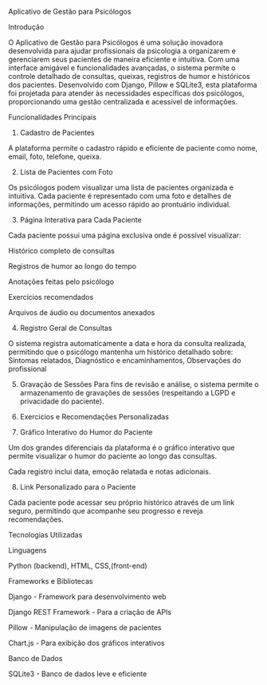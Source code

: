 Aplicativo de Gestão para Psicólogos

Introdução

O Aplicativo de Gestão para Psicólogos é uma solução inovadora desenvolvida para ajudar profissionais da psicologia a organizarem 
e gerenciarem seus pacientes de maneira eficiente e intuitiva. Com uma interface amigável e funcionalidades avançadas,
o sistema permite o controle detalhado de consultas, queixas, registros de humor e históricos dos pacientes.
Desenvolvido com Django, Pillow e SQLite3, esta plataforma foi projetada para atender às necessidades específicas dos psicólogos,
proporcionando uma gestão centralizada e acessível de informações.

Funcionalidades Principais

1. Cadastro de Pacientes

A plataforma permite o cadastro rápido e eficiente de paciente como nome, email, foto, telefone, queixa.

2. Lista de Pacientes com Foto

Os psicólogos podem visualizar uma lista de pacientes organizada e intuitiva. Cada paciente é representado com uma foto e detalhes
de informações, permitindo um acesso rápido ao prontuário individual.

3. Página Interativa para Cada Paciente

Cada paciente possui uma página exclusiva onde é possível visualizar:

Histórico completo de consultas

Registros de humor ao longo do tempo

Anotações feitas pelo psicólogo

Exercícios recomendados

Arquivos de áudio ou documentos anexados

4. Registro Geral de Consultas

O sistema registra automaticamente a data e hora  da consulta realizada, permitindo que o psicólogo mantenha um histórico detalhado sobre:
Sintomas relatados, Diagnóstico e encaminhamentos, Observações do profissional

5. Gravação de Sessões
Para fins de revisão e análise, o sistema permite o armazenamento de gravações de sessões (respeitando a LGPD e privacidade do paciente).

6. Exercícios e Recomendações Personalizadas

7. Gráfico Interativo do Humor do Paciente

Um dos grandes diferenciais da plataforma é o gráfico interativo que permite visualizar o humor do paciente ao longo das consultas.

Cada registro inclui data, emoção relatada e notas adicionais.

8. Link Personalizado para o Paciente

Cada paciente pode acessar seu próprio histórico através de um link seguro, permitindo que acompanhe seu progresso e reveja recomendações.

Tecnologias Utilizadas

Linguagens

Python (backend), HTML, CSS,(front-end)

Frameworks e Bibliotecas

Django - Framework para desenvolvimento web

Django REST Framework - Para a criação de APIs

Pillow - Manipulação de imagens de pacientes

Chart.js - Para exibição dos gráficos interativos

Banco de Dados

SQLite3 - Banco de dados leve e eficiente
